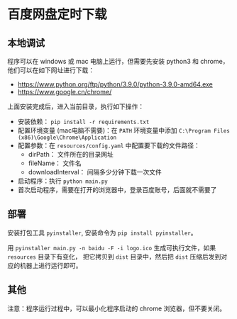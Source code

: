 # 百度网盘定时下载

## 本地调试

程序可以在 windows 或 mac 电脑上运行，但需要先安装 python3 和 chrome，他们可以在如下网址进行下载：

* https://www.python.org/ftp/python/3.9.0/python-3.9.0-amd64.exe
* https://www.google.cn/chrome/

上面安装完成后，进入当前目录，执行如下操作：

* 安装依赖： `pip install -r requirements.txt`
* 配置环境变量 (mac电脑不需要)：在 `PATH` 环境变量中添加 `C:\Program Files (x86)\Google\Chrome\Application`
* 配置参数：在 `resources/config.yaml` 中配置要下载的文件路径：
  * dirPath： 文件所在的目录网址
  * fileName： 文件名
  * downloadInterval： 间隔多少分钟下载一次文件
* 启动程序：执行 `python main.py`
* 首次启动程序，需要在打开的浏览器中，登录百度账号，后面就不需要了

## 部署

安装打包工具 `pyinstaller`, 安装命令为 `pip install pyinstaller`。 

用 `pyinstaller main.py -n baidu -F -i logo.ico` 生成可执行文件，如果 `resources` 目录下有变化， 把它拷贝到 `dist` 目录中，然后把 `dist` 压缩后发到对应的机器上进行运行即可。

## 其他

注意：程序运行过程中，可以最小化程序启动的 chrome 浏览器，但不要关闭。